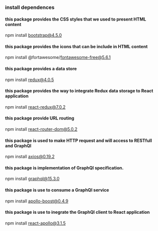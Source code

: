 ### install dependences
#### this package provides the CSS styles that we used to present HTML content
npm install bootstrap@4.5.0

#### this package provides the icons that can be include in HTML content
npm install @fortawesome/fontawesome-free@5.6.1

#### this package provides a data store
npm install redux@4.0.5

#### this package provides the way to integrate Redux data storage to React application
npm install react-redux@7.0.2

#### this package provide URL routing
npm install react-router-dom@5.0.2

#### this package is used to make HTTP request and will access to RESTfull and GraphQl
npm install axios@0.19.2

#### this package is implementation of GraphQl specification.
npm install graphql@15.3.0

#### this package is use to consume a GraphQl service
npm install apollo-boost@0.4.9

#### this package is use to inegrate the GraphQl client to React application
npm install react-apollo@3.1.5
